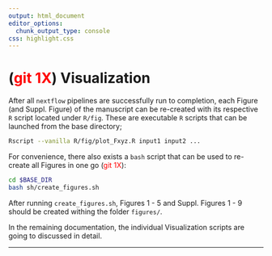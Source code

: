 ```yaml
---
output: html_document
editor_options:
  chunk_output_type: console
css: highlight.css
---
```







# (<span style="color:red;">git 1X</span>) Visualization

After all `nextflow` pipelines are successfully run to completion, each Figure (and Suppl. Figure) of the manuscript can be re-created with its respective `R` script located under `R/fig`.
These are executable `R` scripts that can be launched from the base directory;

```sh
Rscript --vanilla R/fig/plot_Fxyz.R input1 input2 ...
```

For convenience, there also exists a `bash` script that can be used to re-create all Figures in one go (<span style="color:red;">git 1X</span>):

```sh
cd $BASE_DIR
bash sh/create_figures.sh
```

After running `create_figures.sh`, Figures 1 - 5 and Suppl. Figures 1 - 9 should be created withing the folder `figures/`.

In the remaining documentation, the individual Visualization scripts are going to discussed in detail.

---
